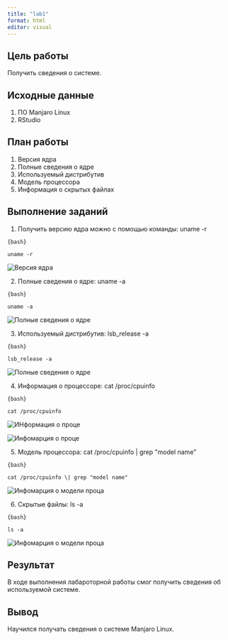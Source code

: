 ```yaml
---
title: "lab1"
format: html
editor: visual
---
```


## Цель работы 
Получить сведения о системе.

## Исходные данные
1. ПО Manjaro Linux
2. RStudio

## План работы
1. Версия ядра
2. Полные сведения о ядре
3. Используемый дистрибутив
4. Модель процессора
5. Информация о скрытых файлах


## Выполнение заданий

1. Получить версию ядра можно с помощью команды: uname -r
```
{bash}

uname -r
```
![Версия ядра](https://github.com/Smipos/Sistemi_auth_and_defend/blob/main/lab1/screenshots/uname_r.png)

2. Полные сведения о ядре: uname -a
```
{bash}

uname -a
```

![Полные сведения о ядре](https://github.com/Sistemi_auth_and_defend/blob/main/lab1/screenshots/uname_a.png)

3. Используемый дистрибутив: lsb_release -a
```
{bash}

lsb_release -a
```
![Полные сведения о ядре](https://github.com/Smipos/Sistemi_auth_and_defend/blob/main/img_lab1/lsb_release_a.png)

4. Информация о процессоре: cat /proc/cpuinfo
```
{bash}

cat /proc/cpuinfo
```
![ИНформация о проце](https://github.com/Smipos/Sistemi_auth_and_defend/blob/main/img_lab1/cpu_info.png)

![Инфомарция о проце](https://github.com/Smipos/Sistemi_auth_and_defend/blob/main/img_lab1/cpu_info_2.png)

5. Модель процессора: cat /proc/cpuinfo \| grep "model name"
```
{bash}

cat /proc/cpuinfo \| grep "model name"
```
![Инфомарция о модели проца](https://github.com/Smipos/Sistemi_auth_and_defend/blob/main/img_lab1/grep_model.png)

6. Скрытые файлы: ls -a
```
{bash}

ls -a
```
![Инфомарция о модели проца](https://github.com/Smipos/Sistemi_auth_and_defend/blob/main/img_lab1/ls_a.png)

## Результат
В ходе выполнения лабароторной работы смог получить сведения об используемой системе.

## Вывод
Научился получать сведения о системе Manjaro Linux.
